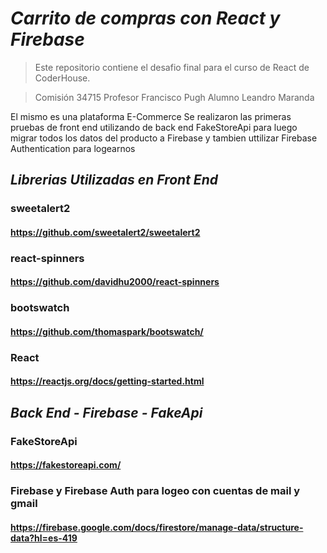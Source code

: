 # <em>Carrito de compras con React y Firebase</em>

>Este repositorio contiene el desafio final  para el curso de React de CoderHouse.

>Comisión 34715
>Profesor Francisco Pugh
>Alumno Leandro Maranda

El mismo es una plataforma E-Commerce 
Se realizaron las primeras pruebas de front end utilizando de back end  FakeStoreApi
para luego migrar todos los datos del producto a Firebase y tambien uttilizar 
Firebase Authentication para logearnos

## <em>Librerias Utilizadas en Front End</em>

### sweetalert2
#### https://github.com/sweetalert2/sweetalert2

### react-spinners
#### https://github.com/davidhu2000/react-spinners

### bootswatch
#### https://github.com/thomaspark/bootswatch/

### React 
#### https://reactjs.org/docs/getting-started.html


## <em>Back End - Firebase -  FakeApi</em>


### FakeStoreApi
#### https://fakestoreapi.com/

### Firebase y Firebase Auth para logeo con cuentas de mail y gmail
####  https://firebase.google.com/docs/firestore/manage-data/structure-data?hl=es-419



